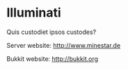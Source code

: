 Illuminati
============

Quis custodiet ipsos custodes?

Server website: http://www.minestar.de

Bukkit website: http://bukkit.org